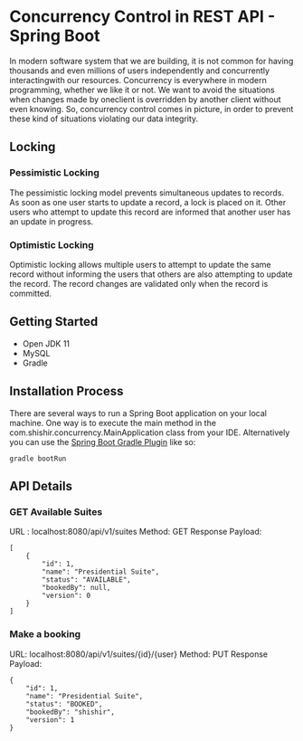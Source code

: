 # Concurrency Control in REST API - Spring Boot

In modern software system that we are building, it is not common for having thousands and even millions of users independently and concurrently interactingwith our resources. Concurrency is everywhere in modern programming, whether we like it or not. We want to avoid the situations when changes made by oneclient is overridden by another client without even knowing. So, concurrency control comes in picture, in order to prevent these kind of situations violating our data integrity.

## Locking 
### Pessimistic Locking
The pessimistic locking model prevents simultaneous updates to records. As soon as one user starts to update a record, a lock is placed on it. Other users who attempt to update this record are informed that another user has an update in progress.

### Optimistic Locking
Optimistic locking allows multiple users to attempt to update the same record without informing the users that others are also attempting to update the record. The record changes are validated only when the record is committed.

## Getting Started
- Open JDK 11
- MySQL
- Gradle 

## Installation Process
There are several ways to run a Spring Boot application on your local machine. One way is to execute the main method in the com.shishir.concurrency.MainApplication class from your IDE.
Alternatively you can use the [Spring Boot Gradle Plugin](https://docs.spring.io/spring-boot/docs/current/reference/html/build-tool-plugins.html#build-tool-plugins.gradle) like so:

```shell
gradle bootRun
```

## API Details
### GET Available Suites
URL : localhost:8080/api/v1/suites
Method: GET
Response Payload:
```shell script
[
    {
        "id": 1,
        "name": "Presidential Suite",
        "status": "AVAILABLE",
        "bookedBy": null,
        "version": 0
    }
]
```

### Make a booking
URL: localhost:8080/api/v1/suites/{id}/{user}
Method: PUT
Response Payload: 
```shell script
{
    "id": 1,
    "name": "Presidential Suite",
    "status": "BOOKED",
    "bookedBy": "shishir",
    "version": 1
}
```